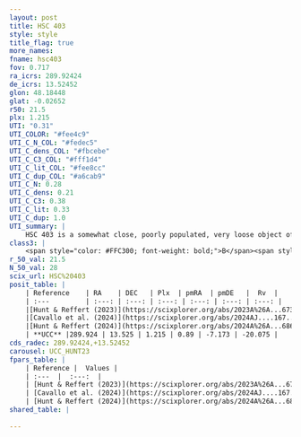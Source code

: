 ```yaml
---
layout: post
title: HSC 403
style: style
title_flag: true
more_names: 
fname: hsc403
fov: 0.717
ra_icrs: 289.92424
de_icrs: 13.52452
glon: 48.18448
glat: -0.02652
r50: 21.5
plx: 1.215
UTI: "0.31"
UTI_COLOR: "#fee4c9"
UTI_C_N_COL: "#fedec5"
UTI_C_dens_COL: "#fbcebe"
UTI_C_C3_COL: "#fff1d4"
UTI_C_lit_COL: "#fee8cc"
UTI_C_dup_COL: "#a6cab9"
UTI_C_N: 0.28
UTI_C_dens: 0.21
UTI_C_C3: 0.38
UTI_C_lit: 0.33
UTI_C_dup: 1.0
UTI_summary: |
    HSC 403 is a somewhat close, poorly populated, very loose object of low C3 quality. It was recently reported in the literature.
class3: |
    <span style="color: #FFC300; font-weight: bold;">B</span><span style="color: red; font-weight: bold;">C</span>
r_50_val: 21.5
N_50_val: 28
scix_url: HSC%20403
posit_table: |
    | Reference    | RA    | DEC   | Plx  | pmRA  | pmDE   |  Rv  |
    | :---         | :---: | :---: | :---: | :---: | :---: | :---: |
    |[Hunt & Reffert (2023)](https://scixplorer.org/abs/2023A%26A...673A.114H) | 289.84 | 13.339 | 1.214 | 0.9 | -7.173 | -15.015 |
    |[Cavallo et al. (2024)](https://scixplorer.org/abs/2024AJ....167...12C) | 289.924 | 13.406 | 1.219 | -- | -- | -- |
    |[Hunt & Reffert (2024)](https://scixplorer.org/abs/2024A%26A...686A..42H) | 289.84 | 13.339 | 1.214 | 0.9 | -7.173 | -15.015 |
    | **UCC** |289.924 | 13.525 | 1.215 | 0.89 | -7.173 | -20.075 | 
cds_radec: 289.92424,+13.52452
carousel: UCC_HUNT23
fpars_table: |
    | Reference |  Values |
    | :---  |  :---:  |
    | [Hunt & Reffert (2023)](https://scixplorer.org/abs/2023A%26A...673A.114H) | `AV50=2.718, diffAV50=1.397, MOD50=9.523, logAge50=7.92` |
    | [Cavallo et al. (2024)](https://scixplorer.org/abs/2024AJ....167...12C) | `AV50=2.44, dMod50=9.3, logAge50=8.18, [Fe/H]50=0.15` |
    | [Hunt & Reffert (2024)](https://scixplorer.org/abs/2024A%26A...686A..42H) | `MassJ=100.183` |
shared_table: |
    
---
```

